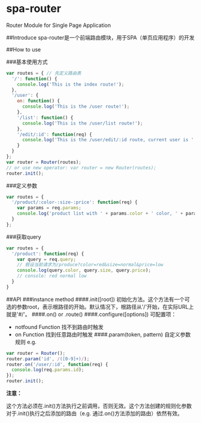 # spa-router
Router Module for Single Page Application

##Introduce
spa-router是一个前端路由模块，用于SPA（单页应用程序）的开发

##How to use

###基本使用方式
```javascript
var routes = { // 先定义路由表
  '/': function() {
    console.log('This is the index route!');
  },
  '/user': {
    on: function() {
      console.log('This is the /user route!');
    },
    '/list': function() {
      console.log('This is the /user/list route!');
    },
    '/edit/:id': function(req) {
      console.log('This is the /user/edit/:id route, current user is ' + req.params.id);
    }
  }
};
var router = Router(routes);
// or use new operator: var router = new Router(routes);
router.init();
```

###定义参数
```javascript
var routes = {
  '/product/:color-:size-:price': function(req) {
    var params = req.params;
    console.log('product list with ' + params.color + ' color, ' + params.size + ' size and ' + params.price + ' price');
  }
};
```

###获取query
```javascript
var routes = {
  '/product': function(req) {
    var query = req.query;
    // 假设当前请求为/produce?color=red&size=normal&price=low
    console.log(query.color, query.size, query.price);
    // console: red normal low
  }
}
```

##API
###instance method
####.init([root])
初始化方法。这个方法有一个可选的参数root，表示根路径的开始。默认情况下，根路径从'/'开始，在实际URL上就是'#/'。
####.on() or .route()
####.configure([options])
可配置项：
+ notfound Function 找不到路由时触发
+ on Function 找到任意路由时触发
####.param(token, pattern)
自定义参数规则
e.g.
```javascript
var router = Router();
router.param('id', /([0-9]+)/);
router.on('/user/:id', function(req) {
  console.log(req.params.id);
});
router.init();
```

<strong>注意：</strong>

这个方法必须在.init()方法执行之前调用，否则无效。这个方法创建的规则化参数对于.init()执行之后添加的路由（e.g. 通过.on()方法添加的路由）依然有效。